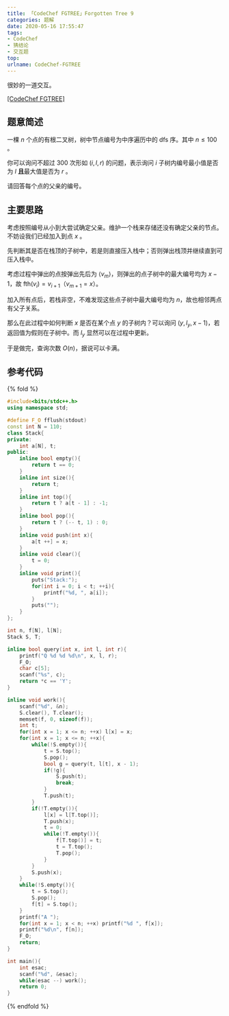 ```yaml
---
title: 「CodeChef FGTREE」Forgotten Tree 9
categories: 题解
date: 2020-05-16 17:55:47
tags:
- CodeChef
- 猜结论
- 交互题
top:
urlname: CodeChef-FGTREE
---
```


很妙的一道交互。

[[CodeChef FGTREE]](https://www.codechef.com/problems/FGTREE)

## 题意简述

一棵 $n$ 个点的有根二叉树，树中节点编号为中序遍历中的 dfs 序。其中 $n \le 100$ 。

你可以询问不超过 $300$ 次形如 $(i, l, r)$ 的问题，表示询问 $i$ 子树内编号最小值是否为 $l$ **且**最大值是否为 $r$ 。

请回答每个点的父亲的编号。

<!-- more -->

## 主要思路

考虑按照编号从小到大尝试确定父亲。维护一个栈来存储还没有确定父亲的节点。不妨设我们已经加入到点 $x$ 。

先判断其是否在栈顶的子树中，若是则直接压入栈中；否则弹出栈顶并继续直到可压入栈中。

考虑过程中弹出的点按弹出先后为 $\langle v_m\rangle$，则弹出的点子树中的最大编号均为 $x - 1$，故 $\mathrm{fth}(v_i) = v_{i + 1}$（$v_{m + 1} = x$）。

加入所有点后，若栈非空，不难发现这些点子树中最大编号均为 $n$，故也相邻两点有父子关系。

那么在此过程中如何判断 $x$ 是否在某个点 $y$ 的子树内？可以询问 $(y, l_y, x - 1)$，若返回值为假则在子树中。而 $l_y$ 显然可以在过程中更新。

于是做完，查询次数 $O(n)$，据说可以卡满。

## 参考代码

{% fold %}
```cpp
#include<bits/stdc++.h>
using namespace std;

#define F_O fflush(stdout)
const int N = 110;
class Stack{
private:
    int a[N], t;
public:
    inline bool empty(){
        return t == 0;
    }
    inline int size(){
        return t;
    }
    inline int top(){
        return t ? a[t - 1] : -1;
    }
    inline bool pop(){
        return t ? (-- t, 1) : 0;
    }
    inline void push(int x){
        a[t ++] = x;
    }
    inline void clear(){
        t = 0;
    }
    inline void print(){
        puts("Stack:");
        for(int i = 0; i < t; ++i){
            printf("%d, ", a[i]);
        }
        puts("");
    }
};

int n, f[N], l[N];
Stack S, T;

inline bool query(int x, int l, int r){
    printf("Q %d %d %d\n", x, l, r);
    F_O;
    char c[5];
    scanf("%s", c);
    return *c == 'Y';
}

inline void work(){
    scanf("%d", &n);
    S.clear(), T.clear();
    memset(f, 0, sizeof(f));
    int t;
    for(int x = 1; x <= n; ++x) l[x] = x;
    for(int x = 1; x <= n; ++x){
        while(!S.empty()){
            t = S.top();
            S.pop();
            bool g = query(t, l[t], x - 1);
            if(!g){
                S.push(t);
                break;
            }
            T.push(t);
        }
        if(!T.empty()){
            l[x] = l[T.top()];
            T.push(x);
            t = 0;
            while(!T.empty()){
                f[T.top()] = t;
                t = T.top();
                T.pop();
            }
        }
        S.push(x);
    }
    while(!S.empty()){
        t = S.top();
        S.pop();
        f[t] = S.top();
    }
    printf("A ");
    for(int x = 1; x < n; ++x) printf("%d ", f[x]);
    printf("%d\n", f[n]);
    F_O;
    return;
}

int main(){
    int esac;
    scanf("%d", &esac);
    while(esac --) work();
	return 0;
}
```
{% endfold %}